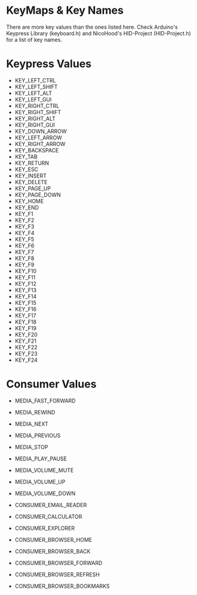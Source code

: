 # KeyMaps & Key Names

There are more key values than the ones listed here. Check Arduino's Keypress Library (keyboard.h) and NicoHood's HID-Project (HID-Project.h) for a list of key names.

# Keypress Values
- KEY_LEFT_CTRL
- KEY_LEFT_SHIFT
- KEY_LEFT_ALT
- KEY_LEFT_GUI
- KEY_RIGHT_CTRL
- KEY_RIGHT_SHIFT
- KEY_RIGHT_ALT
- KEY_RIGHT_GUI
- KEY_DOWN_ARROW
- KEY_LEFT_ARROW
- KEY_RIGHT_ARROW
- KEY_BACKSPACE
- KEY_TAB
- KEY_RETURN
- KEY_ESC
- KEY_INSERT
- KEY_DELETE
- KEY_PAGE_UP
- KEY_PAGE_DOWN
- KEY_HOME
- KEY_END
- KEY_F1
- KEY_F2
- KEY_F3
- KEY_F4
- KEY_F5
- KEY_F6
- KEY_F7
- KEY_F8
- KEY_F9
- KEY_F10
- KEY_F11
- KEY_F12
- KEY_F13
- KEY_F14
- KEY_F15
- KEY_F16
- KEY_F17
- KEY_F18
- KEY_F19
- KEY_F20
- KEY_F21
- KEY_F22
- KEY_F23
- KEY_F24

# Consumer Values

- MEDIA_FAST_FORWARD
- MEDIA_REWIND
- MEDIA_NEXT
- MEDIA_PREVIOUS
- MEDIA_STOP
- MEDIA_PLAY_PAUSE

- MEDIA_VOLUME_MUTE
- MEDIA_VOLUME_UP
- MEDIA_VOLUME_DOWN

- CONSUMER_EMAIL_READER
- CONSUMER_CALCULATOR
- CONSUMER_EXPLORER

- CONSUMER_BROWSER_HOME
- CONSUMER_BROWSER_BACK
- CONSUMER_BROWSER_FORWARD
- CONSUMER_BROWSER_REFRESH
- CONSUMER_BROWSER_BOOKMARKS
